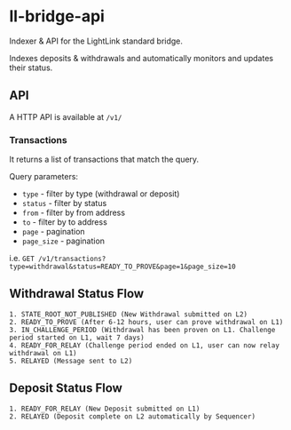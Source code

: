 # ll-bridge-api

Indexer & API for the LightLink standard bridge.

Indexes deposits & withdrawals and automatically monitors and updates their status.

## API

A HTTP API is available at `/v1/`

### Transactions

It returns a list of transactions that match the query.

Query parameters:

- `type` - filter by type (withdrawal or deposit)
- `status` - filter by status
- `from` - filter by from address
- `to` - filter by to address
- `page` - pagination
- `page_size` - pagination

i.e. `GET /v1/transactions?type=withdrawal&status=READY_TO_PROVE&page=1&page_size=10`

## Withdrawal Status Flow

    1. STATE_ROOT_NOT_PUBLISHED (New Withdrawal submitted on L2)
    2. READY_TO_PROVE (After 6-12 hours, user can prove withdrawal on L1)
    3. IN_CHALLENGE_PERIOD (Withdrawal has been proven on L1. Challenge period started on L1, wait 7 days)
    4. READY_FOR_RELAY (Challenge period ended on L1, user can now relay withdrawal on L1)
    5. RELAYED (Message sent to L2)

## Deposit Status Flow

    1. READY_FOR_RELAY (New Deposit submitted on L1)
    2. RELAYED (Deposit complete on L2 automatically by Sequencer)
